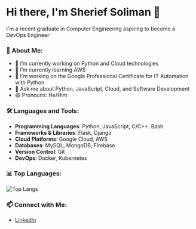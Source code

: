 # Hi there, I'm Sherief Soliman 👋

I'm a recent graduate in Computer Engineering aspiring to become a DevOps Engineer

### 🚀 About Me:
- 🔭 I’m currently working on Python and Cloud technologies
- 🌱 I’m currently learning AWS
- 👯 I'm working on the Google Professional Certificate for IT Automation with Python
- 💬 Ask me about Python, JavaScript, Cloud, and Software Development
- 😄 Pronouns: He/Him

### 🛠️ Languages and Tools:
- **Programming Languages**: Python, JavaScript, C/C++. Bash
- **Frameworks & Libraries**: Flask, Django
- **Cloud Platforms**: Google Cloud, AWS
- **Databases**: MySQL, MongoDB, Firebase
- **Version Control**: Git
- **DevOps**: Docker, Kubernetes



### 📊 Top Languages:
![Top Langs](https://github-readme-stats.vercel.app/api/top-langs/?username=SheriefS&layout=compact&theme=radical)

### 📫 Connect with Me:
- [LinkedIn](www.linkedin.com/in/sherief-soliman-2a6851209)
